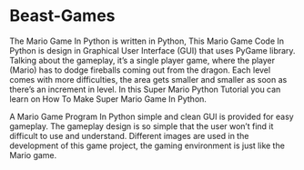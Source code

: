 # Beast-Games
The Mario Game In Python is written in Python, This Mario Game Code In Python is design in Graphical User Interface (GUI) that uses PyGame library. Talking about the gameplay, it’s a single player game, where the player (Mario) has to dodge fireballs coming out from the dragon. Each level comes with more difficulties, the area gets smaller and smaller as soon as there’s an increment in level. In this Super Mario Python Tutorial you can learn on How To Make Super Mario Game In Python.

A Mario Game Program In Python simple and clean GUI is provided for easy gameplay. The gameplay design is so simple that the user won’t find it difficult to use and understand. Different images are used in the development of this game project, the gaming environment is just like the Mario game.

